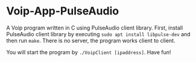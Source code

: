 # Voip-App-PulseAudio
A Voip program written in C using PulseAudio client library. First, install PulseAudio client library by executing `sudo apt install libpulse-dev` and then run `make`. There is no server, the program works client to client.

You will start the program by `./VoipClient [ipaddress]`. Have fun!
